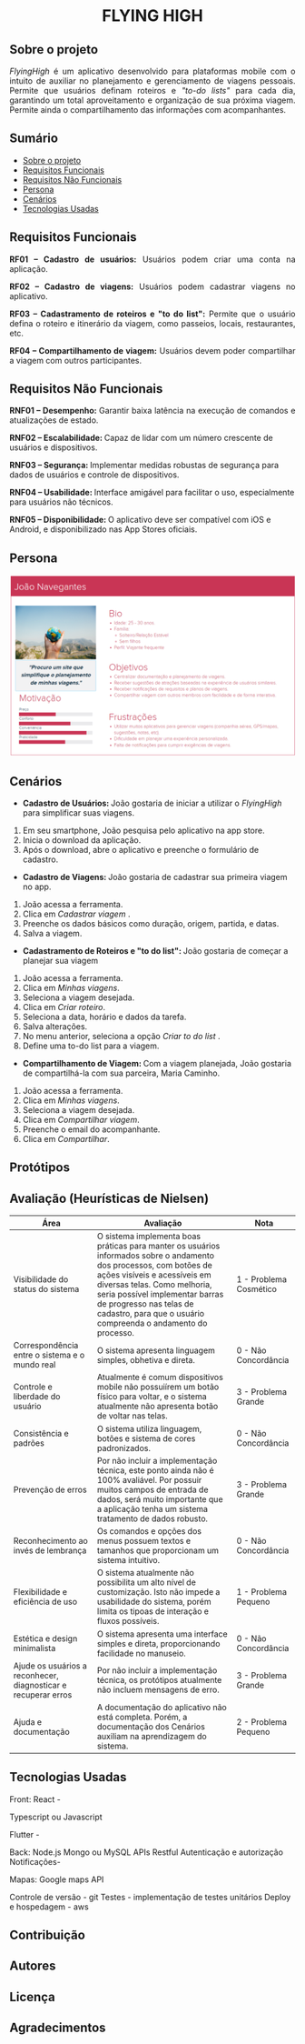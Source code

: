 <h1 align="center">FLYING HIGH</h1>

<p align="justify">

## Sobre o projeto

<p align="justify"><i>FlyingHigh</i> é um aplicativo desenvolvido para plataformas mobile com o intuito de auxiliar no planejamento e gerenciamento de viagens pessoais. Permite que usuários definam roteiros e <i>"to-do lists"</i> para cada dia, garantindo um total aproveitamento e organização de sua próxima viagem. Permite ainda o compartilhamento das informações com acompanhantes.
</p>

## Sumário
* [Sobre o projeto](#Sobre-o-projeto)
* [Requisitos Funcionais](#Requisitos-Funcionais)
* [Requisitos Não Funcionais](#Requisitos-Não-Funcionais)
* [Persona](#Persona)
* [Cenários](#Cenários)
* [Tecnologias Usadas](#Tecnologias-Usadas)

## Requisitos Funcionais

<p align="justify"><b>RF01 – Cadastro de usuários:</b> Usuários podem criar uma conta na aplicação.</p>
<p align="justify"><b>RF02 – Cadastro de viagens:</b> Usuários podem cadastrar viagens no aplicativo.</p>
<p align="justify"><b>RF03 – Cadastramento de roteiros e "to do list":</b> Permite que o usuário defina o roteiro e itinerário da viagem, como passeios, locais, restaurantes, etc.</p>
<p align="justify"><b>RF04 – Compartilhamento de viagem:</b> Usuários devem poder compartilhar a viagem com outros participantes.</p>


## Requisitos Não Funcionais


<p align="justify">
<b>RNF01 – Desempenho: </b>Garantir baixa latência na execução de comandos e atualizações de estado.

<b>RNF02 – Escalabilidade: </b>Capaz de lidar com um número crescente de usuários e dispositivos.

<b>RNF03 – Segurança: </b>Implementar medidas robustas de segurança para dados de usuários e controle de dispositivos.

<b>RNF04 – Usabilidade: </b>Interface amigável para facilitar o uso, especialmente para usuários não técnicos.

<b>RNF05 – Disponibilidade: </b>O aplicativo deve ser compatível com iOS e Android, e disponibilizado nas App Stores oficiais.
</p>

## Persona
![Aqui nesta imagem se encontra a persona do projeto.](persona.png)

## Cenários

* <b> Cadastro de Usuários: </b>João gostaria de iniciar a utilizar o <i>FlyingHigh</i> para simplificar suas viagens.
1. Em seu smartphone, João pesquisa pelo aplicativo na app store. 
2. Inicia o download da aplicação.
3. Após o download, abre o aplicativo e preenche o formulário de cadastro.

* <b>Cadastro de Viagens: </b>João gostaria de cadastrar sua primeira viagem no app.
1. João acessa a ferramenta.
2. Clica em <i>Cadastrar viagem </i>.
3. Preenche os dados básicos como duração, origem, partida, e datas.
4. Salva a viagem.

* <b>Cadastramento de Roteiros e "to do list": </b>João gostaria de começar a planejar sua viagem
1. João acessa a ferramenta.
2. Clica em <i>Minhas viagens</i>.
3. Seleciona a viagem desejada. 
4. Clica em <i>Criar roteiro</i>.
5. Seleciona a data, horário e dados da tarefa.
6. Salva alterações.
5. No menu anterior, seleciona a opção <i>Criar to do list</i> .
6. Define uma to-do list para a viagem.

* <b>Compartilhamento de Viagem: </b>Com a viagem planejada, João gostaria de compartilhá-la com sua parceira, Maria Caminho. 
1. João acessa a ferramenta.
2. Clica em <i> Minhas viagens</i>.
3. Seleciona a viagem desejada.
4. Clica em <i> Compartilhar viagem</i>.
5. Preenche o email do acompanhante. 
6. Clica em <i>Compartilhar</i>.

## Protótipos


## Avaliação (Heurísticas de Nielsen)

| Área | Avaliação | Nota |
| --- | --- |  --- |
| Visibilidade do status do sistema | O sistema implementa boas práticas para manter os usuários informados sobre o andamento dos processos, com botões de ações visíveis e acessíveis em diversas telas. Como melhoria, seria possível implementar barras de progresso nas telas de cadastro, para que o usuário compreenda o andamento do processo. | 1 - Problema Cosmético |
| Correspondência entre o sistema e o mundo real | O sistema apresenta linguagem simples, obhetiva e direta. | 0 - Não Concordância |
| Controle e liberdade do usuário | Atualmente é comum dispositivos mobile não possuiírem um botão físico para voltar, e o sistema atualmente não apresenta botão de voltar nas telas. | 3 - Problema Grande | 
| Consistência e padrões | O sistema utiliza linguagem, botões e sistema de cores padronizados. | 0 - Não Concordância | 
| Prevenção de erros | Por não incluir a implementação técnica, este ponto ainda não é 100% avaliável. Por possuir muitos campos de entrada de dados, será muito importante que a aplicação tenha um sistema tratamento de dados robusto. | 3 - Problema Grande | 
| Reconhecimento ao invés de lembrança | Os comandos e opções dos menus possuem textos e tamanhos que proporcionam um sistema intuitivo. | 0 - Não Concordância |
| Flexibilidade e eficiência de uso | O sistema atualmente não possibilita um alto nível de customização. Isto não impede a usabilidade do sistema, porém limita os tipoas de interação e fluxos possíveis. | 1 - Problema Pequeno |
| Estética e design minimalista | O sistema apresenta uma interface simples e direta, proporcionando facilidade no manuseio. | 0 - Não Concordância |
| Ajude os usuários a reconhecer, diagnosticar e recuperar erros | Por não incluir a implementação técnica, os protótipos atualmente não incluem mensagens de erro. | 3 - Problema Grande | 
| Ajuda e documentação | A documentação do aplicativo não está completa. Porém, a documentação dos Cenários auxiliam na aprendizagem do sistema. | 2 - Problema Pequeno |

## Tecnologias Usadas

Front:
React - 

Typescript ou Javascript

Flutter - 

Back:
Node.js
Mongo ou MySQL
APIs Restful
Autenticação e autorização
Notificações- 

Mapas:
Google maps API

Controle de versão - git
Testes - implementação de testes unitários
Deploy e hospedagem - aws


## Contribuição

## Autores

## Licença

## Agradecimentos


</p>